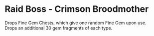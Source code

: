 # Raid Boss - Crimson Broodmother

Drops Fine Gem Chests, which give one random Fine Gem upon use.\
Drops an additional 30 gem fragments of each type.
